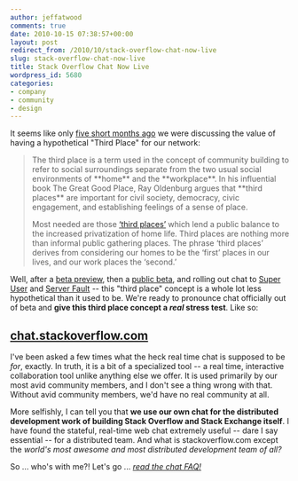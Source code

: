 ```yaml
---
author: jeffatwood
comments: true
date: 2010-10-15 07:38:57+00:00
layout: post
redirect_from: /2010/10/stack-overflow-chat-now-live
slug: stack-overflow-chat-now-live
title: Stack Overflow Chat Now Live
wordpress_id: 5680
categories:
- company
- community
- design
---
```


It seems like only [five short months ago](http://blog.stackoverflow.com/2010/04/do-trilogy-sites-need-a-third-place/) we were discussing the value of having a hypothetical "Third Place" for our network:



<blockquote>
The third place is a term used in the concept of community building to refer to social surroundings separate from the two usual social environments of **home** and the **workplace**. In his influential book The Great Good Place, Ray Oldenburg argues that **third places** are important for civil society, democracy, civic engagement, and establishing feelings of a sense of place.

Most needed are those [‘third places’](http://en.wikipedia.org/wiki/Third_place) which lend a public balance to the increased privatization of home life. Third places are nothing more than informal public gathering places. The phrase ‘third places’ derives from considering our homes to be the ‘first’ places in our lives, and our work places the ‘second.’
</blockquote>



Well, after a [beta preview](http://blog.stackoverflow.com/2010/07/third-place-chat-beta-preview/), then a [public beta](http://blog.stackoverflow.com/2010/08/chat-now-in-public-beta/), and rolling out chat to [Super User](http://blog.stackoverflow.com/2010/09/super-user-chat-now-available/) and [Server Fault](http://blog.stackoverflow.com/2010/09/server-fault-chat-now-available/) -- this "third place" concept is a whole lot less hypothetical than it used to be. We're ready to pronounce chat officially out of beta and **give this third place concept a _real_ stress test**. Like so:



## [chat.stackoverflow.com](http://chat.stackoverflow.com)



I've been asked a few times what the heck real time chat is supposed to be _for_, exactly. In truth, it is a bit of a specialized tool -- a real time, interactive collaboration tool unlike anything else we offer. It is used primarily by our most avid community members, and I don't see a thing wrong with that. Without avid community members, we'd have no real community at all. 

More selfishly, I can tell you that **we use our own chat for the  distributed development work of building Stack Overflow and Stack Exchange itself**. I have found the stateful, real-time web chat extremely useful -- dare I say essential -- for a distributed team. And what is stackoverflow.com except the _world's most awesome and most distributed development team of all?_



So ... who's with me?! Let's go ... _[read the chat FAQ!](http://chat.stackoverflow.com/faq)_
